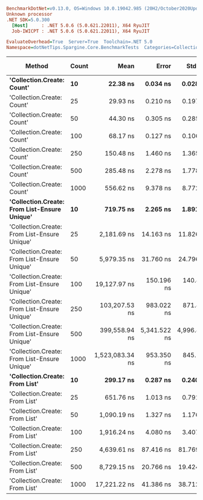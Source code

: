 ``` ini

BenchmarkDotNet=v0.13.0, OS=Windows 10.0.19042.985 (20H2/October2020Update)
Unknown processor
.NET SDK=5.0.300
  [Host]     : .NET 5.0.6 (5.0.621.22011), X64 RyuJIT
  Job-IWICPT : .NET 5.0.6 (5.0.621.22011), X64 RyuJIT

EvaluateOverhead=True  Server=True  Toolchain=.NET 5.0  
Namespace=dotNetTips.Spargine.Core.BenchmarkTests  Categories=Collection Class  

```
|                                       Method | Count |            Mean |        Error |       StdDev |       StdErr |          Median |             Min |              Q1 |              Q3 |             Max |         Op/s | CI99.9% Margin | Iterations | Kurtosis | MValue | Skewness | Rank | LogicalGroup | Baseline | Code Size |  Gen 0 |  Gen 1 | Gen 2 | Allocated |
|--------------------------------------------- |------ |----------------:|-------------:|-------------:|-------------:|----------------:|----------------:|----------------:|----------------:|----------------:|-------------:|---------------:|-----------:|---------:|-------:|---------:|-----:|------------- |--------- |----------:|-------:|-------:|------:|----------:|
|                   **&#39;Collection.Create: Count&#39;** |    **10** |        **22.38 ns** |     **0.034 ns** |     **0.028 ns** |     **0.008 ns** |        **22.39 ns** |        **22.33 ns** |        **22.36 ns** |        **22.39 ns** |        **22.43 ns** | **44,684,803.7** |      **0.0336 ns** |      **13.00** |    **1.968** |  **2.000** |  **-0.3047** |    **1** |            ***** |       **No** |     **150 B** | **0.0148** |      **-** |     **-** |     **136 B** |
|                   &#39;Collection.Create: Count&#39; |    25 |        29.93 ns |     0.210 ns |     0.197 ns |     0.051 ns |        30.02 ns |        29.49 ns |        29.81 ns |        30.06 ns |        30.18 ns | 33,413,276.9 |      0.2104 ns |      15.00 |    2.260 |  2.000 |  -0.6792 |    2 |            * |       No |     150 B | 0.0281 |      - |     - |     256 B |
|                   &#39;Collection.Create: Count&#39; |    50 |        44.30 ns |     0.305 ns |     0.285 ns |     0.074 ns |        44.38 ns |        43.74 ns |        44.20 ns |        44.44 ns |        44.70 ns | 22,575,743.6 |      0.3049 ns |      15.00 |    2.180 |  2.000 |  -0.7455 |    3 |            * |       No |     150 B | 0.0497 |      - |     - |     456 B |
|                   &#39;Collection.Create: Count&#39; |   100 |        68.17 ns |     0.127 ns |     0.106 ns |     0.029 ns |        68.17 ns |        67.94 ns |        68.16 ns |        68.23 ns |        68.30 ns | 14,669,667.5 |      0.1267 ns |      13.00 |    2.495 |  2.000 |  -0.7354 |    4 |            * |       No |     150 B | 0.0939 |      - |     - |     856 B |
|                   &#39;Collection.Create: Count&#39; |   250 |       150.48 ns |     1.460 ns |     1.365 ns |     0.353 ns |       151.23 ns |       148.44 ns |       148.91 ns |       151.49 ns |       151.86 ns |  6,645,457.1 |      1.4597 ns |      15.00 |    1.354 |  2.000 |  -0.5312 |    5 |            * |       No |     150 B | 0.2284 | 0.0002 |     - |   2,056 B |
|                   &#39;Collection.Create: Count&#39; |   500 |       285.48 ns |     2.278 ns |     1.778 ns |     0.513 ns |       286.09 ns |       282.51 ns |       284.21 ns |       286.89 ns |       287.74 ns |  3,502,861.3 |      2.2777 ns |      12.00 |    1.417 |  2.000 |  -0.3440 |    6 |            * |       No |     150 B | 0.4578 | 0.0072 |     - |   4,056 B |
|                   &#39;Collection.Create: Count&#39; |  1000 |       556.62 ns |     9.378 ns |     8.772 ns |     2.265 ns |       556.30 ns |       537.60 ns |       553.81 ns |       564.53 ns |       567.86 ns |  1,796,556.8 |      9.3780 ns |      15.00 |    2.534 |  2.000 |  -0.6985 |    8 |            * |       No |     150 B | 0.8974 | 0.0200 |     - |   8,056 B |
| **&#39;Collection.Create: From List-Ensure Unique&#39;** |    **10** |       **719.75 ns** |     **2.265 ns** |     **1.891 ns** |     **0.524 ns** |       **719.75 ns** |       **716.98 ns** |       **718.30 ns** |       **721.46 ns** |       **722.75 ns** |  **1,389,377.2** |      **2.2646 ns** |      **13.00** |    **1.540** |  **2.000** |   **0.0870** |   **10** |            ***** |       **No** |     **749 B** | **0.0439** |      **-** |     **-** |     **400 B** |
| &#39;Collection.Create: From List-Ensure Unique&#39; |    25 |     2,181.69 ns |    14.163 ns |    11.826 ns |     3.280 ns |     2,182.69 ns |     2,169.18 ns |     2,171.75 ns |     2,185.14 ns |     2,212.22 ns |    458,359.9 |     14.1626 ns |      13.00 |    3.750 |  2.000 |   1.0791 |   13 |            * |       No |     749 B | 0.0725 |      - |     - |     680 B |
| &#39;Collection.Create: From List-Ensure Unique&#39; |    50 |     5,979.35 ns |    31.760 ns |    24.796 ns |     7.158 ns |     5,974.38 ns |     5,941.47 ns |     5,966.46 ns |     5,984.98 ns |     6,037.70 ns |    167,242.3 |     31.7600 ns |      12.00 |    3.240 |  2.000 |   0.8442 |   15 |            * |       No |     749 B | 0.1297 |      - |     - |   1,216 B |
| &#39;Collection.Create: From List-Ensure Unique&#39; |   100 |    19,127.97 ns |   150.196 ns |   140.493 ns |    36.275 ns |    19,106.96 ns |    18,948.57 ns |    19,013.70 ns |    19,221.72 ns |    19,383.68 ns |     52,279.5 |    150.1960 ns |      15.00 |    1.877 |  2.000 |   0.4307 |   18 |            * |       No |     749 B | 0.2441 |      - |     - |   2,264 B |
| &#39;Collection.Create: From List-Ensure Unique&#39; |   250 |   103,207.53 ns |   983.022 ns |   871.424 ns |   232.898 ns |   103,468.99 ns |   101,575.54 ns |   102,701.47 ns |   103,654.22 ns |   104,356.11 ns |      9,689.2 |    983.0223 ns |      14.00 |    2.194 |  2.000 |  -0.6089 |   19 |            * |       No |     749 B | 0.2441 |      - |     - |   4,336 B |
| &#39;Collection.Create: From List-Ensure Unique&#39; |   500 |   399,558.94 ns | 5,341.522 ns | 4,996.463 ns | 1,290.081 ns |   403,714.11 ns |   393,112.89 ns |   394,242.02 ns |   403,918.58 ns |   404,300.10 ns |      2,502.8 |  5,341.5219 ns |      15.00 |    1.017 |  2.000 |  -0.2335 |   20 |            * |       No |     749 B | 0.4883 |      - |     - |   8,456 B |
| &#39;Collection.Create: From List-Ensure Unique&#39; |  1000 | 1,523,083.34 ns |   953.350 ns |   845.120 ns |   225.868 ns | 1,523,143.36 ns | 1,521,873.24 ns | 1,522,538.13 ns | 1,523,462.45 ns | 1,524,783.01 ns |        656.6 |    953.3496 ns |      14.00 |    2.223 |  2.000 |   0.1687 |   21 |            * |       No |     749 B |      - |      - |     - |  16,672 B |
|               **&#39;Collection.Create: From List&#39;** |    **10** |       **299.17 ns** |     **0.287 ns** |     **0.240 ns** |     **0.066 ns** |       **299.23 ns** |       **298.65 ns** |       **299.11 ns** |       **299.32 ns** |       **299.47 ns** |  **3,342,580.4** |      **0.2869 ns** |      **13.00** |    **2.408** |  **2.000** |  **-0.7633** |    **7** |            ***** |       **No** |     **746 B** | **0.0434** |      **-** |     **-** |     **400 B** |
|               &#39;Collection.Create: From List&#39; |    25 |       651.76 ns |     1.013 ns |     0.791 ns |     0.228 ns |       651.99 ns |       650.40 ns |       651.00 ns |       652.29 ns |       652.87 ns |  1,534,313.9 |      1.0127 ns |      12.00 |    1.550 |  2.000 |  -0.2010 |    9 |            * |       No |     746 B | 0.0734 |      - |     - |     680 B |
|               &#39;Collection.Create: From List&#39; |    50 |     1,090.19 ns |     1.327 ns |     1.176 ns |     0.314 ns |     1,089.98 ns |     1,088.42 ns |     1,089.32 ns |     1,091.01 ns |     1,092.34 ns |    917,270.9 |      1.3266 ns |      14.00 |    1.788 |  2.000 |   0.1679 |   11 |            * |       No |     746 B | 0.1335 |      - |     - |   1,216 B |
|               &#39;Collection.Create: From List&#39; |   100 |     1,916.24 ns |     4.080 ns |     3.407 ns |     0.945 ns |     1,916.31 ns |     1,912.18 ns |     1,913.45 ns |     1,916.72 ns |     1,923.20 ns |    521,854.1 |      4.0802 ns |      13.00 |    2.487 |  2.000 |   0.7704 |   12 |            * |       No |     746 B | 0.2441 |      - |     - |   2,264 B |
|               &#39;Collection.Create: From List&#39; |   250 |     4,639.61 ns |    87.416 ns |    81.769 ns |    21.113 ns |     4,670.63 ns |     4,464.34 ns |     4,623.66 ns |     4,691.08 ns |     4,714.03 ns |    215,535.3 |     87.4162 ns |      15.00 |    2.800 |  2.000 |  -1.1657 |   14 |            * |       No |     746 B | 0.4807 |      - |     - |   4,336 B |
|               &#39;Collection.Create: From List&#39; |   500 |     8,729.15 ns |    20.766 ns |    19.424 ns |     5.015 ns |     8,731.85 ns |     8,695.16 ns |     8,719.54 ns |     8,741.84 ns |     8,757.44 ns |    114,558.7 |     20.7659 ns |      15.00 |    1.856 |  2.000 |  -0.2143 |   16 |            * |       No |     746 B | 0.9155 |      - |     - |   8,456 B |
|               &#39;Collection.Create: From List&#39; |  1000 |    17,221.22 ns |    41.386 ns |    38.712 ns |     9.996 ns |    17,208.43 ns |    17,172.52 ns |    17,196.33 ns |    17,241.67 ns |    17,297.71 ns |     58,067.9 |     41.3859 ns |      15.00 |    2.087 |  2.000 |   0.7376 |   17 |            * |       No |     746 B | 1.7395 |      - |     - |  16,672 B |
